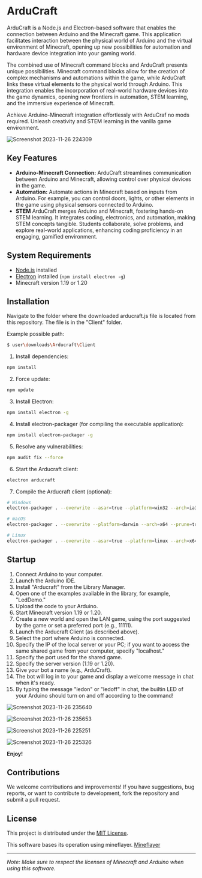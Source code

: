 # ArduCraft

ArduCraft is a Node.js and Electron-based software that enables the connection between Arduino and the Minecraft game. This application facilitates interaction between the physical world of Arduino and the virtual environment of Minecraft, opening up new possibilities for automation and hardware device integration into your gaming world.

The combined use of Minecraft command blocks and ArduCraft presents unique possibilities. Minecraft command blocks allow for the creation of complex mechanisms and automations within the game, while ArduCraft links these virtual elements to the physical world through Arduino. This integration enables the incorporation of real-world hardware devices into the game dynamics, opening new frontiers in automation, STEM learning, and the immersive experience of Minecraft.

Achieve Arduino-Minecraft integration effortlessly with ArduCraf no mods required. Unleash creativity and STEM learning in the vanilla game environment.

![Screenshot 2023-11-26 224309](https://github.com/filoconnesso/Arducraft/assets/63156681/8f6d3024-f115-4eb6-88a9-e05c62d7dc5f)

## Key Features

- **Arduino-Minecraft Connection:** ArduCraft streamlines communication between Arduino and Minecraft, allowing control over physical devices in the game.
- **Automation:** Automate actions in Minecraft based on inputs from Arduino. For example, you can control doors, lights, or other elements in the game using physical sensors connected to Arduino.
- **STEM** ArduCraft merges Arduino and Minecraft, fostering hands-on STEM learning. It integrates coding, electronics, and automation, making STEM concepts tangible. Students collaborate, solve problems, and explore real-world applications, enhancing coding proficiency in an engaging, gamified environment.

## System Requirements

- [Node.js](https://nodejs.org/) installed
- [Electron](https://www.electronjs.org/) installed (`npm install electron -g`)
- Minecraft version 1.19 or 1.20

## Installation

Navigate to the folder where the downloaded arducraft.js file is located from this repository. The file is in the "Client" folder.

Example possible path:

```bash
$ user\downloads\Arducraft\Client
```

1. Install dependencies:

```bash
npm install
```

2. Force update:

```bash
npm update
```

3. Install Electron:

```bash
npm install electron -g
```

4. Install electron-packager (for compiling the executable application):

```bash
npm install electron-packager -g
```

5. Resolve any vulnerabilities:

```bash
npm audit fix --force
```

6. Start the Arducraft client:

```bash
electron arducraft
```

7. Compile the Arducraft client (optional):

```bash
# Windows
electron-packager . --overwrite --asar=true --platform=win32 --arch=ia32 --prune=true --out=release-builds --version-string.CompanyName=FiloConnesso --version-string.FileDescription=CE --version-string.ProductName="Arducraft Client"

# macOS
electron-packager . --overwrite --platform=darwin --arch=x64 --prune=true --out=release-builds

# Linux
electron-packager . --overwrite --asar=true --platform=linux --arch=x64 --prune=true --out=release-builds
```

## Startup

1. Connect Arduino to your computer.
2. Launch the Arduino IDE.
3. Install "Arducraft" from the Library Manager.
4. Open one of the examples available in the library, for example, "LedDemo."
5. Upload the code to your Arduino.
6. Start Minecraft version 1.19 or 1.20.
7. Create a new world and open the LAN game, using the port suggested by the game or set a preferred port (e.g., 11111).
8. Launch the Arducraft Client (as described above).
9. Select the port where Arduino is connected.
10. Specify the IP of the local server or your PC; if you want to access the same shared game from your computer, specify "localhost."
11. Specify the port used for the shared game.
12. Specify the server version (1.19 or 1.20).
13. Give your bot a name (e.g., ArduCraft).
14. The bot will log in to your game and display a welcome message in chat when it's ready.
15. By typing the message "ledon" or "ledoff" in chat, the builtin LED of your Arduino should turn on and off according to the command!

![Screenshot 2023-11-26 235640](https://github.com/filoconnesso/Arducraft/assets/63156681/bd6913b9-6bb2-4f3a-856b-b204b99d3247)

![Screenshot 2023-11-26 235653](https://github.com/filoconnesso/Arducraft/assets/63156681/e99aaed1-97c4-4fa6-9fad-fba2b1a3cc54)

![Screenshot 2023-11-26 225251](https://github.com/filoconnesso/Arducraft/assets/63156681/bda26aab-a79c-4b4a-8563-74752d750046)

![Screenshot 2023-11-26 225326](https://github.com/filoconnesso/Arducraft/assets/63156681/5639b208-f70f-4f61-bc20-753f67973322)

**Enjoy!**

## Contributions

We welcome contributions and improvements! If you have suggestions, bug reports, or want to contribute to development, fork the repository and submit a pull request.

## License

This project is distributed under the [MIT License](LICENSE).

This software bases its operation using mineflayer. [Mineflayer](https://github.com/PrismarineJS/mineflayer)

---

*Note: Make sure to respect the licenses of Minecraft and Arduino when using this software.*
